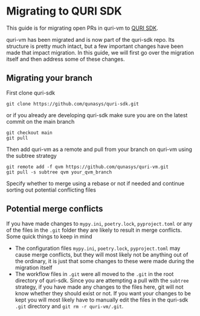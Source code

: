 # Migrating to QURI SDK

This guide is for migrating open PRs in quri-vm to [QURI SDK](https://github.com/qunasys/quri-sdk).

quri-vm has been migrated and is now part of the quri-sdk repo. Its structure is pretty much intact, but a few important changes have been made that impact migration. In this guide, we will first go over the migration itself and then address some of these changes.

## Migrating your branch

First clone quri-sdk

```
git clone https://github.com/qunasys/quri-sdk.git
```

or if you already are developing quri-sdk make sure you are on the latest commit on the main branch

```
git checkout main
git pull
```

Then add quri-vm as a remote and pull from your branch on quri-vm using the subtree strategy

```
git remote add -f qvm https://github.com/qunasys/quri-vm.git
git pull -s subtree qvm your_qvm_branch
```

Specify whether to merge using a rebase or not if needed and continue sorting out potential conflicting files

## Potential merge conflicts

If you have made changes to `mypy.ini`, `poetry.lock`, `pyproject.toml` or any of the files in the `.git` folder they are likely to result in merge conflicts. Some quick things to keep in mind

- The configuration files `mypy.ini`, `poetry.lock`, `pyproject.toml` may cause merge conflicts, but they will most likely not be anything out of the ordinary, it is just that some changes to these were made during the migration itself
- The workflow files in `.git` were all moved to the `.git` in the root directory of quri-sdk. Since you are attempting a pull with the `subtree` strategy, if you have made any changes to the files here, git will not know whether they should exist or not. If you want your changes to be kept you will most likely have to manually edit the files in the quri-sdk `.git` directory and `git rm -r quri-vm/.git`.
